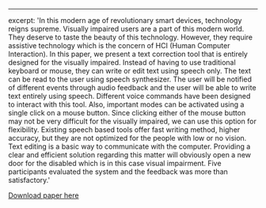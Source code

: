 ---
excerpt: 'In this modern age of revolutionary smart devices, technology reigns supreme. Visually impaired users are a part of this modern world. They deserve to taste the beauty of this technology. However, they require assistive technology which is the concern of HCI (Human Computer Interaction). In this paper, we present a text correction tool that is entirely designed for the visually impaired. Instead of having to use traditional keyboard or mouse, they can write or edit text using speech only. The text can be read to the user using speech synthesizer. The user will be notified of different events through audio feedback and the user will be able to write text entirely using speech. Different voice commands have been designed to interact with this tool. Also, important modes can be activated using a single click on a mouse button. Since clicking either of the mouse button may not be very difficult for the visually impaired, we can use this option for flexibility. Existing speech based tools offer fast writing method, higher accuracy, but they are not optimized for the people with low or no vision. Text editing is a basic way to communicate with the computer. Providing a clear and efficient solution regarding this matter will obviously open a new door for the disabled which is in this case visual impairment. Five participants evaluated the system and the feedback was more than satisfactory.'

[Download paper here](https://amithasanarovi.github.io/files/Speech-Based-Text-Correction-Tool-For-The-Visually-Impaired.pdf)

